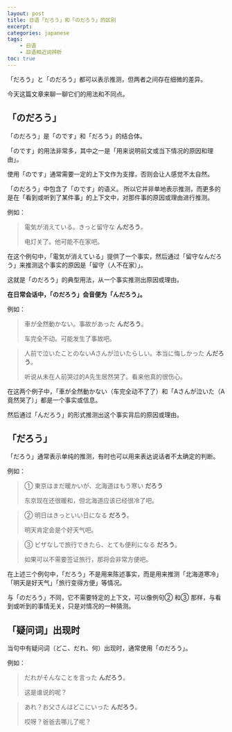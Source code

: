 ```yaml
---
layout: post
title: 日语「だろう」和「のだろう」的区别
excerpt:
categories: japanese
tags:
    - 日语
    - 日语相近词辨析
toc: true
---
```


「だろう」と「のだろう」都可以表示推测，但两者之间存在细微的差异。

今天这篇文章来聊一聊它们的用法和不同点。

## 「のだろう」

「のだろう」是「のです」和「だろう」的结合体。

「のです」的用法非常多，其中之一是「用来说明前文或当下情况的原因和理由」。

使用「のです」通常需要一定的上下文作为支撑，否则会让人感觉不太自然。

「のだろう」中包含了「のです」的语义。 所以它并非单地表示推测，而更多的是在「看到或听到了某件事」的上下文中，对那件事的原因或理由进行推测。

例如：

> 電気が消えている。きっと留守な **んだろう**。
>
> 电灯关了。他可能不在家吧。

在这个例句中，「電気が消えている」提供了一个事实，然后通过「留守なんだろう」来推测这个事实的原因是「留守<span class='more'>（人不在家）</span>」。

这就是「のだろう」的典型用法，从一个事实推测出原因或理由。

**在日常会话中，「のだろう」会音便为「んだろう」。**

例如：

> 車が全然動かない。事故があった **んだろう**。
> 
> 车完全不动。可能发生了事故吧。

> 人前で泣いたことのないAさんが泣いたらしい。本当に悔しかった **んだろう**。
>
> 听说从未在人前哭过的A先生居然哭了。看来他真的很伤心。

在这两个例子中，「車が全然動かない<span class='more'>（车完全动不了了）</span>和「Aさんが泣いた<span class='more'>（A竟然哭了）</span>」都是一个事实或信息。

然后通过「んだろう」的形式推测出这个事实背后的原因或理由。

## 「だろう」

「だろう」通常表示单纯的推测，有时也可以用来表达说话者不太确定的判断。

例如：

> ①  東京はまだ暖かいが、北海道はもう寒い **だろう**
>
> 东京现在还很暖和，但北海道应该已经很冷了吧。

> ②  明日はきっといい日になる **だろう**。
>
> 明天肯定会是个好天气吧。

> ③  ビザなしで旅行できたら、とても便利になる **だろう**。
>
> 如果可以不需要签证旅行，那将会非常方便吧。

在上述三个例句中，「だろう」不是用来陈述事实，而是用来推测「北海道寒冷」「明天是好天气」「旅行变得方便」等情况。

与「のだろう」不同，它不需要特定的上下文，可以像例句② 和③ 那样，与看到或听到的事情无关，只是对情况的一种猜测。

## 「疑问词」出现时

当句中有疑问词<span class='more'>（どこ、だれ、何）</span>出现时，通常使用「のだろう」。

例如：

> だれがそんなことを言った **んだろう**。
>
> 这是谁说的呢？

> あれ？お父さんはどこにいった **んだろう**。
>
> 哎呀？爸爸去哪儿了呢？ 
